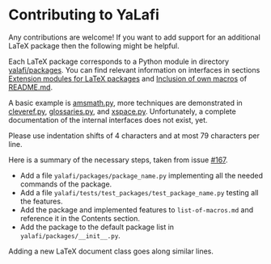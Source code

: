 
# Contributing to YaLafi

Any contributions are welcome!
If you want to add support for an additional LaTeX package then the following
might be helpful.

Each LaTeX package corresponds to a Python module in directory
[yalafi/packages](yalafi/packages).
You can find relevant information on interfaces in sections
[Extension modules for LaTeX packages](README.md#extension-modules-for-latex-packages)
and
[Inclusion of own macros](README.md#inclusion-of-own-macros)
of [README.md](README.md).

A basic example is [amsmath.py](yalafi/packages/amsmath.py),
more techniques are demonstrated in
[cleveref.py](yalafi/packages/cleveref.py),
[glossaries.py](yalafi/packages/glossaries.py), and
[xspace.py](yalafi/packages/xspace.py).
Unfortunately, a complete documentation of the internal interfaces does not
exist, yet.

Please use indentation shifts of 4 characters and at most 79 characters per
line.

Here is a summary of the necessary steps, taken from
issue [#167](../../issues/167).

- Add a file `yalafi/packages/package_name.py` implementing all the needed
  commands of the package.
- Add a file `yalafi/tests/test_packages/test_package_name.py` testing all the
  features.
- Add the package and implemented features to `list-of-macros.md` and
  reference it in the Contents section.
- Add the package to the default package list in `yalafi/packages/__init__.py`.

Adding a new LaTeX document class goes along similar lines.


